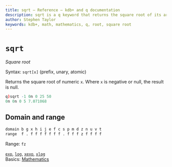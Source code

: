 ```yaml
---
title: sqrt – Reference – kdb+ and q documentation
description: sqrt is a q keyword that returns the square root of its argument.
author: Stephen Taylor
keywords: kdb+, math, mathematics, q, root, square root
---
```

# `sqrt`




_Square root_

Syntax: `sqrt[x]` (prefix, unary, atomic)

Returns the square root of numeric `x`. Where `x` is negative or null, the result is null.

```q
q)sqrt -1 0n 0 25 50
0n 0n 0 5 7.071068
```


## Domain and range
```txt
domain b g x h i j e f c s p m d z n u v t
range  f . f f f f f f f . f f f z f f f f
```

Range: `fz`

<i class="far fa-hand-point-right"></i> 
[`exp`](exp.md), 
[`log`](log.md), 
[`xexp`](exp.md#xexp), 
[`xlog`](log.md#xlog)  
Basics: [Mathematics](../basics/math.md)